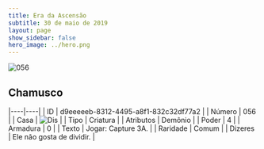 ```yaml
---
title: Era da Ascensão
subtitle: 30 de maio de 2019
layout: page
show_sidebar: false
hero_image: ../hero.png
---
```


![056](https://cdn.keyforgegame.com/media/card_front/pt/435_056_J4FCR26RV6FC_pt.png)

## Chamusco

|----|----|
| ID | d9eeeeeb-8312-4495-a8f1-832c32df77a2 |
| Número | 056 |
| Casa | ![Dis](https://archonarcana.com/images/thumb/e/e8/Dis.png/22px-Dis.png "Dis") |
| Tipo | Criatura |
| Atributos | Demônio |
| Poder | 4 |
| Armadura | 0 |
| Texto | Jogar: Capture 3A. |
| Raridade | Comum |
| Dizeres | Ele não gosta de dividir. |
